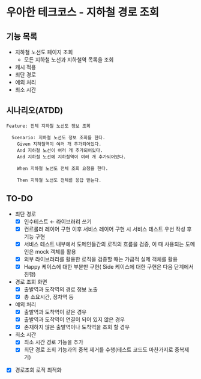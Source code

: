 # 우아한 테크코스 - 지하철 경로 조회

## 기능 목록
- 지하철 노선도 페이지 조회
    - 모든 지하철 노선과 지하철역 목록을 조회
- 캐시 적용
- 최단 경로
- 예외 처리
- 최소 시간

## 시나리오(ATDD)

````gherkin
Feature: 전체 지하철 노선도 정보 조회

  Scenario: 지하철 노선도 정보 조회를 한다.
    Given 지하철역이 여러 개 추가되어있다.
    And 지하철 노선이 여러 개 추가되어있다.
    And 지하철 노선에 지하철역이 여러 개 추가되어있다.
    
    When 지하철 노선도 전체 조회 요청을 한다.
    
    Then 지하철 노선도 전체를 응답 받는다.
````

## TO-DO

- 최단 경로
    -[x] 인수테스트 ← 라이브러리 쓰기
    -[x] 컨르롤러 레이어 구현 이후 서비스 레이어 구현 시 서비스 테스트 우선 작성 후 기능 구현
    -[x] 서비스 테스트 내부에서 도메인들간의 로직의 흐름을 검증, 이 때 사용되는 도메인은 mock 객체를 활용
    -[x] 외부 라이브러리를 활용한 로직을 검증할 때는 가급적 실제 객체를 활용
    -[x] Happy 케이스에 대한 부분만 구현( Side 케이스에 대한 구현은 다음 단계에서 진행)
    
- 경로 조회 화면
    -[x] 출발역과 도착역의 경로 정보 노출
    -[x] 총 소요시간, 정차역 등
    
- 예외 처리
    -[x] 출발역과 도착역이 같은 경우
    -[x] 출발역과 도착역이 연결이 되어 있지 않은 경우
    -[x] 존재하지 않은 출발역이나 도착역을 조회 할 경우
    
- 최소 시간
    -[x] 최소 시간 경로 기능을 추가
    -[x] 최단 경로 조회 기능과의 중복 제거를 수행(테스트 코드도 마찬가지로 중복제거)

-[x] 경로조회 로직 최적화
